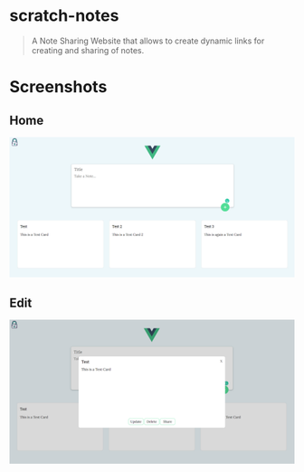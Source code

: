 # scratch-notes

> A Note Sharing Website that allows to create dynamic links for creating and sharing of notes.

# Screenshots

## Home

![Home](https://github.com/prakash3720/scratch-notes/blob/master/screenshots/home.PNG)

## Edit

![Edit](https://github.com/prakash3720/scratch-notes/blob/master/screenshots/edit.PNG)
